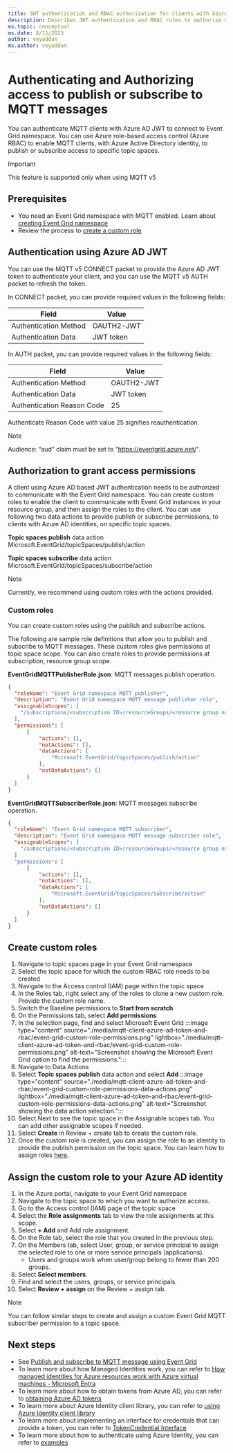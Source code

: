 ```yaml
---
title: JWT authentication and RBAC authorization for clients with Azure AD identity
description: Describes JWT authentication and RBAC roles to authorize clients with Azure AD identity to publish or subscribe MQTT messages
ms.topic: conceptual
ms.date: 8/11/2023
author: veyaddan
ms.author: veyaddan
---
```


# Authenticating and Authorizing access to publish or subscribe to MQTT messages
You can authenticate MQTT clients with Azure AD JWT to connect to Event Grid namespace.  You can use Azure role-based access control (Azure RBAC) to enable MQTT clients, with Azure Active Directory identity, to publish or subscribe access to specific topic spaces.

> [!IMPORTANT]
> This feature is supported only when using MQTT v5

## Prerequisites
- You need an Event Grid namespace with MQTT enabled.  Learn about [creating Event Grid namespace](/azure/event-grid/create-view-manage-namespaces#create-a-namespace)
- Review the process to [create a custom role](/azure/role-based-access-control/custom-roles-portal)


## Authentication using Azure AD JWT
You can use the MQTT v5 CONNECT packet to provide the Azure AD JWT token to authenticate your client, and you can use the MQTT v5 AUTH packet to refresh the token.  

In CONNECT packet, you can provide required values in the following fields:

|Field  | Value  |
|---------|---------|
|Authentication Method | OAUTH2-JWT |
|Authentication Data | JWT token |

In AUTH packet, you can provide required values in the following fields:

|Field | Value |
|---------|---------|
| Authentication Method | OAUTH2-JWT |
| Authentication Data | JWT token |
| Authentication Reason Code | 25 |
 
Authenticate Reason Code with value 25 signifies reauthentication.

> [!NOTE]
> Audience: “aud” claim must be set to "https://eventgrid.azure.net/".

## Authorization to grant access permissions
A client using Azure AD based JWT authentication needs to be authorized to communicate with the Event Grid namespace.  You can create custom roles to enable the client to communicate with Event Grid instances in your resource group, and then assign the roles to the client.  You can use following two data actions to provide publish or subscribe permissions, to clients with Azure AD identities, on specific topic spaces.

**Topic spaces publish** data action
Microsoft.EventGrid/topicSpaces/publish/action

**Topic spaces subscribe** data action
Microsoft.EventGrid/topicSpaces/subscribe/action

> [!NOTE]
> Currently, we recommend using custom roles with the actions provided.

### Custom roles

You can create custom roles using the publish and subscribe actions.

The following are sample role definitions that allow you to publish and subscribe to MQTT messages.  These custom roles give permissions at topic space scope.  You can also create roles to provide permissions at subscription, resource group scope.

**EventGridMQTTPublisherRole.json**: MQTT messages publish operation.

```json
{
  "roleName": "Event Grid namespace MQTT publisher",
  "description": "Event Grid namespace MQTT message publisher role",
  "assignableScopes": [
    "/subscriptions/<subscription ID>/resourceGroups/<resource group name>/Microsoft.EventGrid/namespaces/<namespace name>/topicSpaces/<topicspace name>"
  ],
  "permissions": [
      {
          "actions": [],
          "notActions": [],
          "dataActions": [
              "Microsoft.EventGrid/topicSpaces/publish/action"
          ],
          "notDataActions": []
      }
  ]
}
```

**EventGridMQTTSubscriberRole.json**: MQTT messages subscribe operation.

```json
{
  "roleName": "Event Grid namespace MQTT subscriber",
  "description": "Event Grid namespace MQTT message subscriber role",
  "assignableScopes": [
    "/subscriptions/<subscription ID>/resourceGroups/<resource group name>/Microsoft.EventGrid/namespaces/<namespace name>/topicSpaces/<topicspace name>"
  ]
  "permissions": [
      {
          "actions": [],
          "notActions": [],
          "dataActions": [
              "Microsoft.EventGrid/topicSpaces/subscribe/action"
          ],
          "notDataActions": []
      }
  ]
}
```

## Create custom roles
1. Navigate to topic spaces page in your Event Grid namespace
1. Select the topic space for which the custom RBAC role needs to be created
1. Navigate to the Access control (IAM) page within the topic space
1. In the Roles tab, right select any of the roles to clone a new custom role.  Provide the custom role name.
1. Switch the Baseline permissions to **Start from scratch**
1. On the Permissions tab, select **Add permissions**
1. In the selection page, find and select Microsoft Event Grid
    :::image type="content" source="./media/mqtt-client-azure-ad-token-and-rbac/event-grid-custom-role-permissions.png" lightbox="./media/mqtt-client-azure-ad-token-and-rbac/event-grid-custom-role-permissions.png" alt-text="Screenshot showing the Microsoft Event Grid option to find the permissions.":::
1. Navigate to Data Actions
1. Select **Topic spaces publish** data action and select **Add**
    :::image type="content" source="./media/mqtt-client-azure-ad-token-and-rbac/event-grid-custom-role-permissions-data-actions.png" lightbox="./media/mqtt-client-azure-ad-token-and-rbac/event-grid-custom-role-permissions-data-actions.png" alt-text="Screenshot showing the data action selection.":::
1. Select Next to see the topic space in the Assignable scopes tab.  You can add other assignable scopes if needed.
1. Select **Create** in Review + create tab to create the custom role.
1. Once the custom role is created, you can assign the role to an identity to provide the publish permission on the topic space.  You can learn how to assign roles [here](/azure/role-based-access-control/role-assignments-portal).

## Assign the custom role to your Azure AD identity
1. In the Azure portal, navigate to your Event Grid namespace
1. Navigate to the topic space to which you want to authorize access.
1. Go to the Access control (IAM) page of the topic space
1. Select the **Role assignments** tab to view the role assignments at this scope.
1. Select **+ Add** and Add role assignment.
1. On the Role tab, select the role that you created in the previous step.
1. On the Members tab, select User, group, or service principal to assign the selected role to one or more service principals (applications).
    - Users and groups work when user/group belong to fewer than 200 groups.
1. Select **Select members**.
1. Find and select the users, groups, or service principals.
1. Select **Review + assign** on the Review + assign tab.

> [!NOTE]
> You can follow similar steps to create and assign a custom Event Grid MQTT subscriber permission to a topic space.

## Next steps
- See [Publish and subscribe to MQTT message using Event Grid](mqtt-publish-and-subscribe-portal.md)
- To learn more about how Managed Identities work, you can refer to [How managed identities for Azure resources work with Azure virtual machines - Microsoft Entra](/azure/active-directory/managed-identities-azure-resources/how-managed-identities-work-vm)  
- To learn more about how to obtain tokens from Azure AD, you can refer to [obtaining Azure AD tokens](/azure/active-directory/develop/v2-oauth2-client-creds-grant-flow#get-a-token)
- To learn more about Azure Identity client library, you can refer to [using Azure Identity client library](/azure/active-directory/managed-identities-azure-resources/how-to-use-vm-token#get-a-token-using-the-azure-identity-client-library)
- To learn more about implementing an interface for credentials that can provide a token, you can refer to [TokenCredential Interface](/java/api/com.azure.core.credential.tokencredential)
- To learn more about how to authenticate using Azure Identity, you can refer to [examples](https://github.com/Azure/azure-sdk-for-java/wiki/Azure-Identity-Examples)
